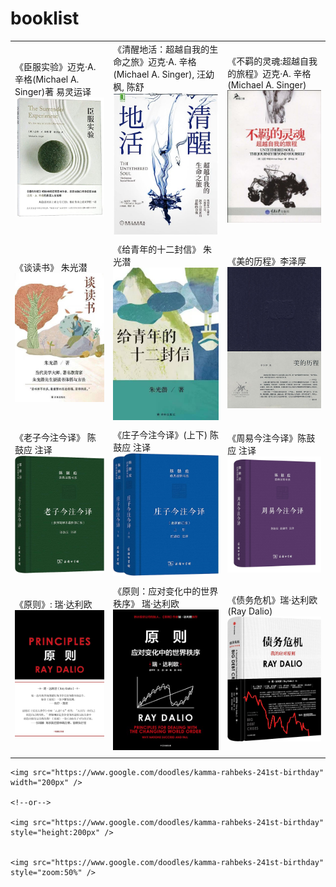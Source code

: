 # booklist




|                                                              |                                                              |                                                              |
| ------------------------------------------------------------ | ------------------------------------------------------------ | ------------------------------------------------------------ |
| 《臣服实验》迈克·A. 辛格(Michael A. Singer)著 易灵运译 <img src="./img/719Vx4hXQlL.jpg" width="200px" /> | 《清醒地活：超越自我的生命之旅》迈克·A. 辛格(Michael A. Singer), 汪幼枫, 陈舒 <img src="img/71VoFLv+sBL._AC_UL600_SR600,600_.jpg" width="200px" /> | 《不羁的灵魂:超越自我的旅程》迈克·A. 辛格(Michael A. Singer)<img src="img/51I4NVSU4hL._AC_SY1000_.jpg" width="200px" /> |
|                                                              |                                                              |                                                              |
| 《谈读书》 朱光潜<img src="./img/956a0b007b3673573215dcbfdb063df.jpg" width="200px" /> | 《给青年的十二封信》 朱光潜<img src="./img/6282397ac59cbfca1a4a9aaf119e4d2.jpg" width="200px" /> | 《美的历程》李泽厚<img src="./img/s3893343.jpg" width="200px" /> |
|                                                              |                                                              |                                                              |
| 《老子今注今译》 陈鼓应 注译 <img src="./img/81ID59FQ9ML._AC_UF1000,1000_QL80_.jpg" width="200px" /> | 《庄子今注今译》(上下) 陈鼓应 注译 <img src="./img/61mUpGkqOzL._AC_UF1000,1000_QL80_.jpg" width="200px" /> | 《周易今注今译》陈鼓应 注译 <img src="./img/61l86ZdUzoL.jpg" width="200px" /> |
|                                                              |                                                              |                                                              |
| 《原则》: 瑞·达利欧<img src="./img/71hvjX7BamL._AC_UF1000,1000_QL80_.jpg" width="200px" /> | 《原则：应对变化中的世界秩序》 瑞·达利欧 <img src="./img/41aFxxnusgL.jpg" width="200px" /> | 《债务危机》瑞·达利欧(Ray Dalio) <img src="./img/91558RDi0ML._AC_UF1000,1000_QL80_.jpg" width="200px" /> |
|                                                              |                                                              |                                                              |




```
<img src="https://www.google.com/doodles/kamma-rahbeks-241st-birthday" width="200px" />

<!--or-->

<img src="https://www.google.com/doodles/kamma-rahbeks-241st-birthday" style="height:200px" />


<img src="https://www.google.com/doodles/kamma-rahbeks-241st-birthday" style="zoom:50%" />
```

